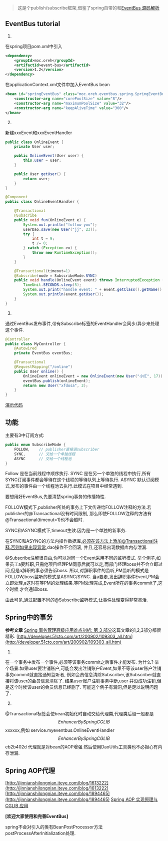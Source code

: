 > 这是个publish/subscribe框架,借鉴了spring自带的和[EventBus 源码解析](http://a.codekk.com/detail/Android/Trinea/EventBus%20%E6%BA%90%E7%A0%81%E8%A7%A3%E6%9E%90)


## EventBus tutorial
1.
在spring项目pom.xml中引入
```xml
<dependency>
    <groupId>moc.oreh</groupId>
    <artifactId>event-bus</artifactId>
    <version>1.2</version>
</dependency>
```
在applicationContext.xml文件中加入EventBus bean
```xml
<bean id="springEventBus" class="moc.oreh.eventbus.spring.SpringEventBus" destroy-method="destroy">
    <constructor-arg name="corePoolSize" value="8"/>
    <constructor-arg name="maximumPoolSize" value="32"/>
    <constructor-arg name="keepAliveTime" value="300"/>
</bean>
```

2.
新建xxxEvent和xxxEventHandler
```java
public class OnlineEvent {
    private User user;

    public OnlineEvent(User user) {
        this.user = user;
    }

    public User getUser() {
        return user;
    }
}

@Component
public class OnlineEventHandler {

    @Transactional
    @Subscribe
    public void fun(OnlineEvent e) {
        System.out.println("follow you");
        userDao.save(new User("jj", 23));
        try {
            int t = 9;
            t /= 0;
        } catch (Exception ex) {
            throw new RuntimeException();
        }
    }

    @Transactional(timeout=1)
    @Subscribe(mode = SubscribeMode.SYNC)
    public void handle(OnlineEvent event) throws InterruptedException {
        TimeUnit.SECONDS.sleep(5);
        System.out.print("handle event: " + event.getClass().getName() + " ---> ");
        System.out.println(event.getUser());
    }
}
```

3.
通过EventBus发布事件,带有Subscribe标签的EventHandler会同步/异步来处理这个事件.
```java
@Controller
public class MyController {
    @Autowired
    private EventBus eventBus;

    @Transactional
    @RequestMapping("/online")
    public User online() {
        OnlineEvent onlineEvent = new OnlineEvent(new User("小红", 17));
        eventBus.publish(onlineEvent);
        return new User("xfdosa", 3);
    }
}
```

[演示代码](https://github.com/carl-zk/JavaJava/tree/master/SpringEventBus)


## 功能
主要有3中订阅方式:
```java
public enum SubscribeMode {
    FOLLOW,    // publisher直接调subscriber
    SYNC,      // 交给一个单独线程
    ASYNC      // 交给一个线程池
}
```
Follow 是在当前线程中顺序执行.
SYNC 是在另一个单独的线程中执行,所有SYNC订阅事件都会等待在这个线程的等待队列上等待执行.
ASYNC 默认订阅模式,发布的事件由一个线程池去执行.此模式在项目中经常遇到.

要想用好EventBus,先要清楚spring事务的传播特性.

FOLLOW模式下,publisher所处的事务上下文传递给FOLLOW注释的方法.若publisher的@Transactional没有时间限制,
那么即使FOLLOW注释的方法有@Transactional(timeout=1)也不会超时.

SYNC和ASYNC模式下,timeout生效.因为是一个单独的新事务.

在SYNC和ASYNC的方法内操作数据库,必须在该方法上添加@Transactional注释.否则如果出现异常,dao操作不会回滚,
并且,还容易出现数据库内存泄漏.

@Subscribe注解很自由,你可以对同一个Event采用不同的监听模式.
举个例子,如果员工a要辞职,只需他项目经理PM同意后就可以走,而部门经理boss并不会立即过问,但是a辞职的事必须告诉boss.
所以,对辞职事件的监听,PM监听的模式是FOLLOW,boss监听的模式是ASYNC/SYNC.
当a要走,发出辞职事件Event,PM会立即处理,a这时在等PM的处理结果.等PM处理完成,Event所在的事务commit了,这个时候
才会通知boss.

由此可见,通过配置不同的@Subscribe监听模式,让事件处理变得非常灵活.

## Spring中的事务
**参考文章**
[Spring 事务管理高级应用难点剖析: 第 3 部分](https://www.ibm.com/developerworks/cn/java/j-lo-spring-ts3/)这篇文章的1,2,3部分都很精彩.
[http://developer.51cto.com/art/200902/109303_all.htm](http://developer.51cto.com/art/200902/109303_all.htm)

1.
在一个事务中发布一个事件,必须等该事务commit之后事件才能发布.
为什么?
举个场景:如果user要注销账户,可能会发出注销账户Event,如果不等该user账户注销事务commit就直接通知监听者,
例如会员信息清除Subscriber,该Subscriber就直接将该user的会员信息清除了. 结果user账户注销事务中断,user
并没成功注销,但是这个时候该user的会员信息已经删了.
可能这个例子有漏洞,但是足以说明问题了.

2.
@Transactional标签会使bean初始化时自动交给代理类,代理类后缀一般都是$$EnhancerBySpringCGLIB$$xxxxxx,例如
service.myeventbus.OnlineEventHandler$$EnhancerBySpringCGLIB$$eb2b402d
代理就是对bean的AOP增强.然后使用DaoUtils工具类也不必担心有内存泄漏.


## Spring AOP代理
[http://jinnianshilongnian.iteye.com/blog/1613222](http://jinnianshilongnian.iteye.com/blog/1613222)
[http://jinnianshilongnian.iteye.com/blog/1894465](http://jinnianshilongnian.iteye.com/blog/1894465)
[Spring AOP 实现原理与 CGLIB 应用](https://www.ibm.com/developerworks/cn/java/j-lo-springaopcglib/)


**[欢迎大家使用和完善EventBus]**

spring不会对引入的类有BeanPostProcessor方法postProcessAfterInitialization处理.